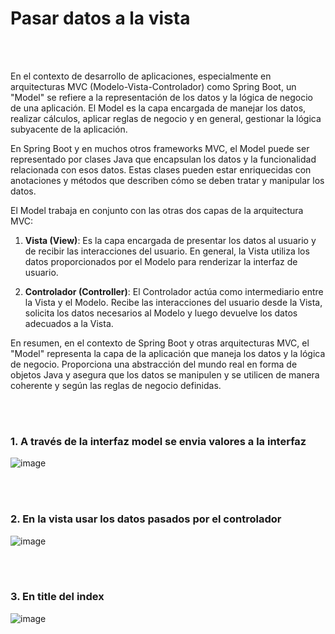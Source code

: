 # Pasar datos a la vista

<br>
<br>

En el contexto de desarrollo de aplicaciones, especialmente en arquitecturas MVC (Modelo-Vista-Controlador) como Spring Boot, un "Model" se refiere a la representación de los datos y la lógica de negocio de una aplicación. El Model es la capa encargada de manejar los datos, realizar cálculos, aplicar reglas de negocio y en general, gestionar la lógica subyacente de la aplicación.

En Spring Boot y en muchos otros frameworks MVC, el Model puede ser representado por clases Java que encapsulan los datos y la funcionalidad relacionada con esos datos. Estas clases pueden estar enriquecidas con anotaciones y métodos que describen cómo se deben tratar y manipular los datos.

El Model trabaja en conjunto con las otras dos capas de la arquitectura MVC:

1. **Vista (View)**: Es la capa encargada de presentar los datos al usuario y de recibir las interacciones del usuario. En general, la Vista utiliza los datos proporcionados por el Modelo para renderizar la interfaz de usuario.

2. **Controlador (Controller)**: El Controlador actúa como intermediario entre la Vista y el Modelo. Recibe las interacciones del usuario desde la Vista, solicita los datos necesarios al Modelo y luego devuelve los datos adecuados a la Vista.

En resumen, en el contexto de Spring Boot y otras arquitecturas MVC, el "Model" representa la capa de la aplicación que maneja los datos y la lógica de negocio. Proporciona una abstracción del mundo real en forma de objetos Java y asegura que los datos se manipulen y se utilicen de manera coherente y según las reglas de negocio definidas.

<br>
<br>

### 1. A través de la interfaz model se envia valores a la interfaz

![image](https://user-images.githubusercontent.com/31961588/218002895-a12821c1-92e2-474f-ba29-f2f3a7106baa.png)

<br>
<br>

### 2. En la vista usar los datos pasados por el controlador

![image](https://user-images.githubusercontent.com/31961588/218003491-b824d939-227a-49fa-b4d7-5362e96f9824.png)


<br>
<br>

### 3. En title del index 

![image](https://user-images.githubusercontent.com/31961588/218003652-2395a84d-f142-4810-8c0b-0b97787ef1eb.png)

